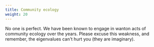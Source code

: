 ```yaml
---
title: Community ecology
weight: 20
---
```


No one is perfect. We have been known to engage in wanton acts of community ecology over the years. Please excuse this weakness, and remember, the eigenvalues can't hurt you (they are imaginary).

<!--more-->
